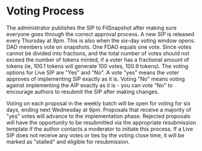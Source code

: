 # Voting Process

The administrator publishes the SIP to FilSnapshot after making sure everyone goes through the correct approval process. A new SIP is released every Thursday at 9pm. This is also when the six-day voting window opens. DAO members vote on snapshots. One FDAO equals one vote. Since votes cannot be divided into fractions, and the total number of votes should not exceed the number of tokens minted, if a voter has a fractional amount of tokens (ie, 100.1 tokens will generate 100 votes, 100.9 tokens). The voting options for Live SIP are "Yes" and "No". A vote "yes" means the voter approves of implementing SIP exactly as it is. Voting "No" means voting against implementing the AIP exactly as it is - you can vote "No" to encourage authors to resubmit the SIP after making changes.

Voting on each proposal in the weekly batch will be open for voting for six days, ending next Wednesday at 9pm. Proposals that receive a majority of "yes" votes will advance to the implementation phase. Rejected proposals will have the opportunity to be resubmitted via the appropriate resubmission template if the author contacts a moderator to initiate this process. If a Live SIP does not receive any votes or ties by the voting close time, it will be marked as "stalled" and eligible for resubmission.
